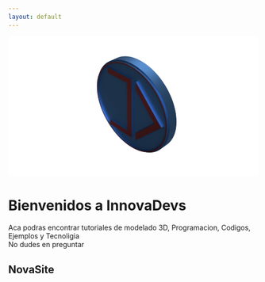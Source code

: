 ```yaml
---
layout: default
---
```


![InnovaDevs](https://raw.githubusercontent.com/innovadevs/innovadevs.github.io/master/images/3dlogo.png)
  
# Bienvenidos a InnovaDevs
Aca podras encontrar tutoriales de modelado 3D, Programacion, Codigos, Ejemplos y Tecnoligia  
No dudes en preguntar  
  
## **NovaSite**